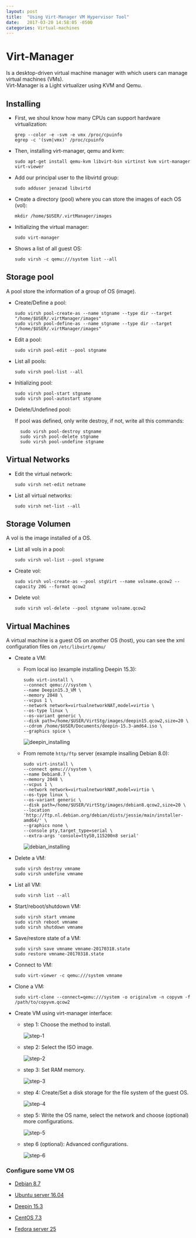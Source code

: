 ```yaml
---
layout: post
title:  "Using Virt-Manager VM Hypervisor Tool"
date:   2017-03-20 14:58:05 -0500
categories: Virtual-machines
---
```

# Virt-Manager

Is a desktop-driven virtual machine manager with which users can manage virtual machines (VMs).  
Virt-Manager is a Light virtualizer using KVM and Qemu.

## Installing

* First, we shoul know how many CPUs can support hardware virtualization:

      grep --color -e -svm -e vmx /proc/cpuinfo
      egrep -c '(svm|vmx)' /proc/cpuinfo

* Then, installing virt-manager, qemu and kvm:

      sudo apt-get install qemu-kvm libvirt-bin virtinst kvm virt-manager virt-viewer

* Add our principal user to the libvirtd group:

      sudo adduser jenazad libvirtd

* Create a directory (pool) where you can store the images of each OS (vol):

      mkdir /home/$USER/.virtManager/images

* Initializing the virtual manager:

      sudo virt-manager

* Shows a list of all guest OS:

      sudo virsh -c qemu:///system list --all

## Storage pool

A pool store the information of a group of OS (image).

* Create/Define a pool:

      sudo virsh pool-create-as --name stgname --type dir --target "/home/$USER/.virtManager/images"
      sudo virsh pool-define-as --name stgname --type dir --target "/home/$USER/.virtManager/images"

* Edit a pool:

      sudo virsh pool-edit --pool stgname

* List all pools:

      sudo virsh pool-list --all

* Initializing pool:

      sudo virsh pool-start stgname
      sudo virsh pool-autostart stgname

* Delete/Undefined pool:

  If pool was defined, only write destroy, if not, write all this commands:

        sudo virsh pool-destroy stgname
        sudo virsh pool-delete stgname
        sudo virsh pool-undefine stgname

## Virtual Networks

* Edit the virtual network:

      sudo virsh net-edit netname

* List all virtual networks:

      sudo virsh net-list --all

## Storage Volumen

A vol is the image installed of a OS.

* List all vols in a pool:

      sudo virsh vol-list --pool stgname

* Create vol:

      sudo virsh vol-create-as --pool stgVirt --name volname.qcow2 --capacity 20G --format qcow2

* Delete vol:

      sudo virsh vol-delete --pool stgname volname.qcow2

## Virtual Machines

A virtual machine is a guest OS on another OS (host), you can see the xml configuration files on `/etc/libvirt/qemu/`

* Create a VM:

    * From local iso (example installing Deepin 15.3):

          sudo virt-install \
          --connect qemu:///system \
          --name Deepin15.3_VM \
          --memory 2048 \
          --vcpus 1 \
          --network network=virtualnetworkNAT,model=virtio \
          --os-type linux \
          --os-variant generic \
          --disk path=/home/$USER/VirtStg/images/deepin15.qcow2,size=20 \
          --cdrom /home/$USER/Documents/deepin-15.3-amd64.iso \
          --graphics spice \

      ![deepin_installing](/assets/VM_emulator/virt-manager/installing_deepin.png)

    * From remote `http/ftp` server (example insalling Debian 8.0):
    
          sudo virt-install \
          --connect qemu:///system \
          --name Debian8.7 \
          --memory 2048 \
          --vcpus 1 \
          --network network=virtualnetworkNAT,model=virtio \
          --os-type linux \
          --os-variant generic \
          --disk path=/home/$USER/VirtStg/images/debian8.qcow2,size=20 \
          --location 'http://ftp.nl.debian.org/debian/dists/jessie/main/installer-amd64/' \
          --graphics none \
          --console pty,target_type=serial \
          --extra-args 'console=ttyS0,115200n8 serial'

      ![debian_installing](/assets/VM_emulator/virt-manager/installing_debian.png)

* Delete a VM:

      sudo virsh destroy vmname
      sudo virsh undefine vmname

* List all VM:

      sudo virsh list --all

* Start/reboot/shutdown VM:

      sudo virsh start vmname
      sudo virsh reboot vmname
      sudo virsh shutdown vmname

* Save/restore state of a VM:

      sudo virsh save vmname vmname-20170318.state
      sudo restore vmname-20170318.state

* Connect to VM:

      sudo virt-viewer -c qemu:///system vmname

* Clone a VM:

      sudo virt-clone --connect=qemu:///system -o originalvm -n copyvm -f /path/to/copyvm.qcow2

* Create VM using virt-manager interface:

    * step 1: Choose the method to install.

      ![step-1](/assets/VM_emulator/virt-manager/create_VM_step_1.png)

    * step 2: Select the ISO image.

      ![step-2](/assets/VM_emulator/virt-manager/create_VM_step_2.png)

    * step 3: Set RAM memory.

      ![step-3](/assets/VM_emulator/virt-manager/create_VM_step_3.png)

    * step 4: Create/Set a disk storage for the file system of the guest OS.

      ![step-4](/assets/VM_emulator/virt-manager/create_VM_step_4.png)

    * step 5: Write the OS name, select the network and choose (optional) more configurations.

      ![step-5](/assets/VM_emulator/virt-manager/create_VM_step_5.png)

    * step 6 (optional): Advanced configurations.

      ![step-6](/assets/VM_emulator/virt-manager/create_VM_step_final.png)

### Configure some VM OS

* [Debian 8.7][debian-networking]

* [Ubuntu server 16.04][ubuntu-networking]

* [Deepin 15.3][deepin-networking]

* [CentOS 7.3][centos-networking]

* [Fedora server 25][fedora-networking]


[debian-networking]: /pages/debian_networking
[ubuntu-networking]: /pages/ubuntu_networking
[deepin-networking]: /pages/deepin_networking
[redhat-networking]: /pages/redhat_networking
[centos-networking]: /pages/centos_networking
[fedora-networking]: /pages/fedora_networking
